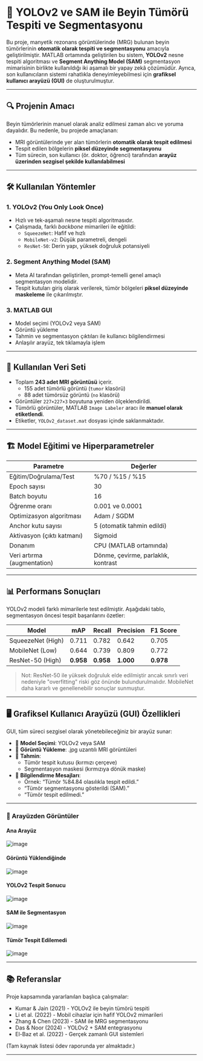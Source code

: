 # 🧠 YOLOv2 ve SAM ile Beyin Tümörü Tespiti ve Segmentasyonu

Bu proje, manyetik rezonans görüntülerinde (MRG) bulunan beyin tümörlerinin **otomatik olarak tespiti ve segmentasyonu** amacıyla geliştirilmiştir. MATLAB ortamında geliştirilen bu sistem, **YOLOv2** nesne tespiti algoritması ve **Segment Anything Model (SAM)** segmentasyon mimarisinin birlikte kullanıldığı iki aşamalı bir yapay zekâ çözümüdür. Ayrıca, son kullanıcıların sistemi rahatlıkla deneyimleyebilmesi için **grafiksel kullanıcı arayüzü (GUI)** de oluşturulmuştur.

---

## 🔍 Projenin Amacı

Beyin tümörlerinin manuel olarak analiz edilmesi zaman alıcı ve yoruma dayalıdır. Bu nedenle, bu projede amaçlanan:

- MRI görüntülerinde yer alan tümörlerin **otomatik olarak tespit edilmesi**
- Tespit edilen bölgelerin **piksel düzeyinde segmentasyonu**
- Tüm sürecin, son kullanıcı (ör. doktor, öğrenci) tarafından **arayüz üzerinden sezgisel şekilde kullanılabilmesi**

---

## 🛠️ Kullanılan Yöntemler

### 1. **YOLOv2 (You Only Look Once)**
- Hızlı ve tek-aşamalı nesne tespiti algoritmasıdır.
- Çalışmada, farklı *backbone* mimarileri ile eğitildi:
  - `SqueezeNet`: Hafif ve hızlı
  - `MobileNet-v2`: Düşük parametreli, dengeli
  - `ResNet-50`: Derin yapı, yüksek doğruluk potansiyeli

### 2. **Segment Anything Model (SAM)**
- Meta AI tarafından geliştirilen, prompt-temelli genel amaçlı segmentasyon modelidir.
- Tespit kutuları giriş olarak verilerek, tümör bölgeleri **piksel düzeyinde maskeleme** ile çıkarılmıştır.

### 3. **MATLAB GUI**
- Model seçimi (YOLOv2 veya SAM)
- Görüntü yükleme
- Tahmin ve segmentasyon çıktıları ile kullanıcı bilgilendirmesi
- Anlaşılır arayüz, tek tıklamayla işlem

---

## 🧠 Kullanılan Veri Seti

- Toplam **243 adet MRI görüntüsü** içerir.
  - 155 adet tümörlü görüntü (`tumor` klasörü)
  - 88 adet tümörsüz görüntü (`no` klasörü)
- Görüntüler `227×227×3` boyutuna yeniden ölçeklendirildi.
- Tümörlü görüntüler, MATLAB `Image Labeler` aracı ile **manuel olarak etiketlendi**.
- Etiketler, `YOLOv2_dataset.mat` dosyası içinde saklanmaktadır.

---

## 🏗️ Model Eğitimi ve Hiperparametreler

| Parametre                  | Değerler                           |
|---------------------------|------------------------------------|
| Eğitim/Doğrulama/Test     | %70 / %15 / %15                   |
| Epoch sayısı              | 30                                 |
| Batch boyutu              | 16                                 |
| Öğrenme oranı             | 0.001 ve 0.0001                    |
| Optimizasyon algoritması  | Adam / SGDM                        |
| Anchor kutu sayısı        | 5 (otomatik tahmin edildi)         |
| Aktivasyon (çıktı katmanı)| Sigmoid                            |
| Donanım                   | CPU (MATLAB ortamında)             |
| Veri artırma (augmentation)| Dönme, çevirme, parlaklık, kontrast |

---

## 📊 Performans Sonuçları

YOLOv2 modeli farklı mimarilerle test edilmiştir. Aşağıdaki tablo, segmentasyon öncesi tespit başarılarını özetler:

| Model               | mAP   | Recall | Precision | F1 Score |
|---------------------|-------|--------|-----------|----------|
| SqueezeNet (High)   | 0.711 | 0.782  | 0.642     | 0.705    |
| MobileNet (Low)     | 0.644 | 0.739  | 0.809     | 0.772    |
| ResNet-50 (High)    | **0.958** | **0.958** | **1.000** | **0.978** |

> Not: ResNet-50 ile yüksek doğruluk elde edilmiştir ancak sınırlı veri nedeniyle "overfitting" riski göz önünde bulundurulmalıdır. MobileNet daha kararlı ve genellenebilir sonuçlar sunmuştur.

---

## 🖥️ Grafiksel Kullanıcı Arayüzü (GUI) Özellikleri

GUI, tüm süreci sezgisel olarak yönetebileceğiniz bir arayüz sunar:

- 🔄 **Model Seçimi**: YOLOv2 veya SAM
- 📂 **Görüntü Yükleme**: .jpg uzantılı MRI görüntüleri
- 🎯 **Tahmin**: 
  - Tümör tespit kutusu (kırmızı çerçeve)
  - Segmentasyon maskesi (kırmızıya dönük maske)
- 📝 **Bilgilendirme Mesajları**:
  - Örnek: “Tümör %84.84 olasılıkla tespit edildi.”
  - “Tümör segmentasyonu gösterildi (SAM).”
  - “Tümör tespit edilmedi.”

---

### 🔧 Arayüzden Görüntüler

#### Ana Arayüz
![image](https://github.com/user-attachments/assets/e2909517-86e4-4edc-85bf-c89af679d0d3)

#### Görüntü Yüklendiğinde
![image](https://github.com/user-attachments/assets/ed0ff53c-7027-4925-b131-ed6d4a8a6181)

#### YOLOv2 Tespit Sonucu
![image](https://github.com/user-attachments/assets/4ef70daf-93a1-442a-a407-2f63b762662e)

#### SAM ile Segmentasyon
![image](https://github.com/user-attachments/assets/ba815799-e4ef-4fc7-b1b1-752efecd270a)

#### Tümör Tespit Edilemedi
![image](https://github.com/user-attachments/assets/01a9a200-14f8-409c-91b9-5c5166f9d687)

---

## 📚 Referanslar

Proje kapsamında yararlanılan başlıca çalışmalar:

- Kumar & Jain (2021) - YOLOv2 ile beyin tümörü tespiti
- Li et al. (2022) - Mobil cihazlar için hafif YOLOv2 mimarileri
- Zhang & Chen (2023) - SAM ile MRG segmentasyonu
- Das & Noor (2024) - YOLOv2 + SAM entegrasyonu
- El-Baz et al. (2022) - Gerçek zamanlı GUI sistemleri

(Tam kaynak listesi ödev raporunda yer almaktadır.)

---

